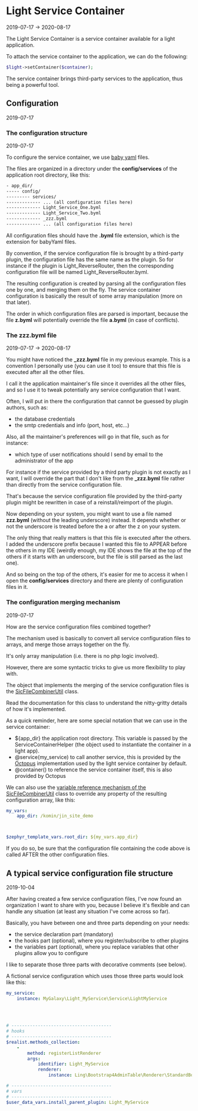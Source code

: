 Light Service Container
================
2019-07-17 -> 2020-08-17



The Light Service Container is a service container available for a light application.


To attach the service container to the application, we can do the following:


```php
$light->setContainer($container);
```


The service container brings third-party services to the application, thus being a powerful tool. 




Configuration
---------------
2019-07-17


### The configuration structure
2019-07-17



To configure the service container, we use [baby yaml](https://github.com/lingtalfi/BabyYaml) files.

The files are organized in a directory under the **config/services** of the application root directory, like this:


```txt
- app_dir/
----- config/
--------- services/
------------- ... (all configuration files here)
------------- Light_Service_One.byml
------------- Light_Service_Two.byml
------------- _zzz.byml
------------- ... (all configuration files here)
```


All configuration files should have the **.byml** file extension, which is the extension for babyYaml files.

By convention, if the service configuration file is brought by a third-party plugin, the configuration file
has the same name as the plugin. So for instance if the plugin is Light_ReverseRouter, then the corresponding
configuration file will be named Light_ReverseRouter.byml. 



The resulting configuration is created by parsing all the configuration files one by one, and merging them on the fly.
The service container configuration is basically the result of some array manipulation (more on that later).

The order in which configuration files are parsed is important, because the file **z.byml** will potentially override 
the file **a.byml** (in case of conflicts).



### The zzz.byml file
2019-07-17 -> 2020-08-17


You might have noticed the **_zzz.byml** file in my previous example. This is a convention I personally use (you can use it too)
to ensure that this file is executed after all the other files. 

I call it the application maintainer's file since it overrides all the other files, and so I use it 
to tweak potentially any service configuration that I want.

Often, I will put in there the configuration that cannot be guessed by plugin authors, such as:

- the database credentials
- the smtp credentials and info (port, host, etc...)

Also, all the maintainer's preferences will go in that file, such as for instance:

- which type of user notifications should I send by email to the administrator of the app 



For instance if the service provided by a third party plugin is not exactly as I want, I will override the part that I don't like
from the **_zzz.byml** file rather than directly from the service configuration file.

That's because the service configuration file provided by the third-party plugin might be rewritten in case of a reinstall/reimport
of the plugin.


Now depending on your system, you might want to use a file named **zzz.byml** (without the leading underscore) instead.
It depends whether or not the underscore is treated before the a or after the z on your system.

The only thing that really matters is that this file is executed after the others.
I added the underscore prefix because I wanted this file to APPEAR before the others in my IDE (weirdly enough, my IDE
shows the file at the top of the others if it starts with an underscore, but the file is still parsed as the last one).

And so being on the top of the others, it's easier for me to access it when I open the **config/services** directory and 
there are plenty of configuration files in it.



### The configuration merging mechanism
2019-07-17

How are the service configuration files combined together?

The mechanism used is basically to convert all service configuration files to arrays, and merge those arrays together on the fly.

It's only array manipulation (i.e. there is no php logic involved).

However, there are some syntactic tricks to give us more flexibility to play with.


The object that implements the merging of the service configuration files is the [SicFileCombinerUtil](https://github.com/lingtalfi/SicTools/blob/master/doc/api/Ling/SicTools/Util/SicFileCombinerUtil.md) class.

Read the documentation for this class to understand the nitty-gritty details of how it's implemented.


As a quick reminder, here are some special notation that we can use in the service container:


- ${app_dir}                the application root directory. This variable is passed by the ServiceContainerHelper (the object used to instantiate the container in a light app).
- @service(my_service)      to call another service, this is provided by the [Octopus](https://github.com/lingtalfi/Octopus) implementation used by the light service container by default.
- @container()              to reference the service container itself, this is also provided by Octopus 


We can also use the [variable reference mechanism of the SicFileCombinerUtil](https://github.com/lingtalfi/SicTools/blob/master/doc/api/Ling/SicTools/Util/SicFileCombinerUtil.md#variable-references) class to override any property of the resulting
configuration array, like this:

```yaml
my_vars:
    app_dir: /komin/jin_site_demo



$zephyr_template_vars.root_dir: ${my_vars.app_dir}


```

If you do so, be sure that the configuration file containing the code above is called AFTER the other
configuration files. 






A typical service configuration file structure
------------------
2019-10-04


After having created a few service configuration files, I've now found an organization I want to share with you,
because I believe it's flexible and can handle any situation (at least any situation I've come across so far).

Basically, you have between one and three parts depending on your needs:

- the service declaration part (mandatory)
- the hooks part (optional), where you register/subscribe to other plugins
- the variables part (optional), where you replace variables that other plugins allow you to configure


I like to separate those three parts with decorative comments (see below).

A fictional service configuration which uses those three parts would look like this:


```yaml 
my_service:
    instance: MyGalaxy\Light_MyService\Service\LightMyService
    

    
    
# --------------------------------------
# hooks
# --------------------------------------
$realist.methods_collection:
    -
        method: registerListRenderer
        args:
            identifier: Light_MyService
            renderer:
                instance: Ling\Bootstrap4AdminTable\Renderer\StandardBootstrap4AdminTableRenderer

# --------------------------------------
# vars
# --------------------------------------
$user_data_vars.install_parent_plugin: Light_MyService

    
```
  







 








   























